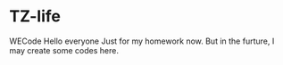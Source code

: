 # TZ-life
WECode
Hello everyone
Just for my homework now. But in the furture, I may create some codes here.
